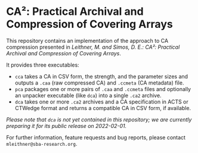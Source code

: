 # CA²: Practical Archival and Compression of Covering Arrays

This repository contains an implementation of the approach to CA compression presented in *Leithner, M. and Simos, D. E.: CA²: Practical Archival and Compression of Covering Arrays*.

It provides three executables:

* `cca` takes a CA in CSV form, the strength, and the parameter sizes and outputs a `.caa` (raw compressed CA) and `.ccmeta` (CA metadata) file.
* `pca` packages one or more pairs of `.caa` and `.ccmeta` files and optionally an unpacker executable (like `dca`) into a single `.ca2` archive.
* `dca` takes one or more `.ca2` archives and a CA specification in ACTS or CTWedge format and returns a compatible CA in CSV form, if available.

*Please note that `dca` is not yet contained in this repository; we are currently preparing it for its public release on 2022-02-01.*

For further information, feature requests and bug reports, please contact `mleithner@sba-research.org`.
